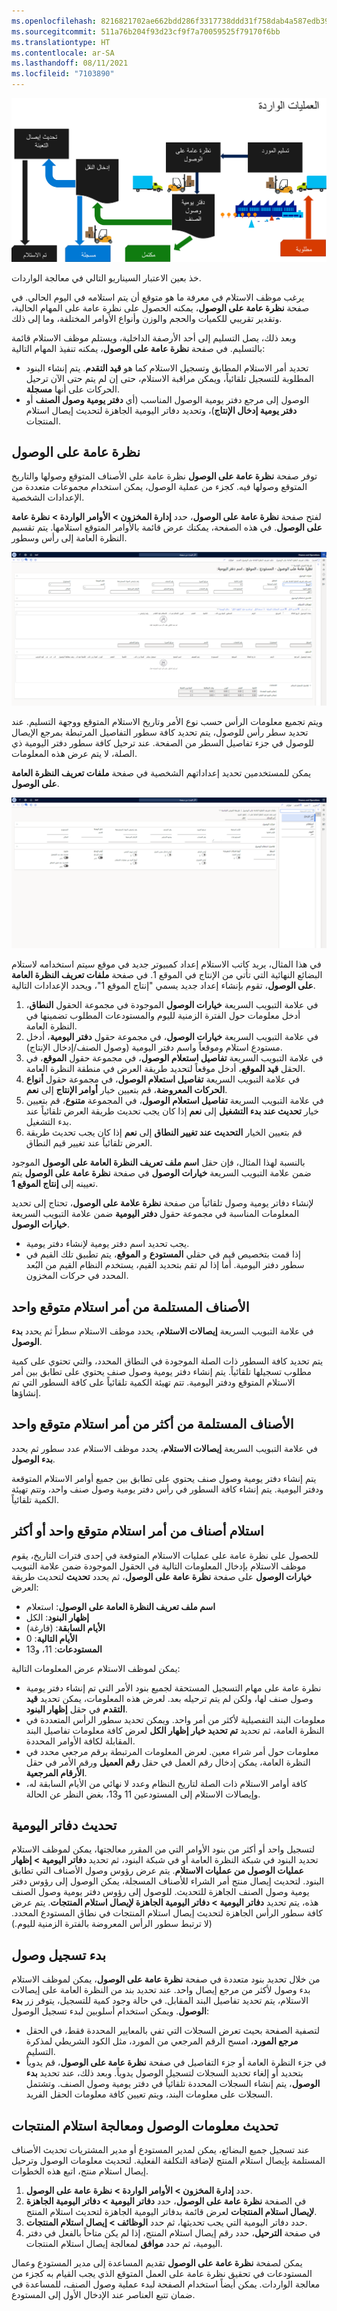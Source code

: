 ```yaml
---
ms.openlocfilehash: 8216821702ae662bdd286f3317738ddd31f758dab4a587edb39b4949cdd7739f
ms.sourcegitcommit: 511a76b204f93d23cf9f7a70059525f79170f6bb
ms.translationtype: HT
ms.contentlocale: ar-SA
ms.lasthandoff: 08/11/2021
ms.locfileid: "7103890"
---
```

![الرسم التخطيطي لعمليات معالجة العمليات الواردة.](../media/inbound-operations.png)

خذ بعين الاعتبار السيناريو التالي في معالجة الواردات.

يرغب موظف الاستلام في معرفة ما هو متوقع أن يتم استلامه في اليوم الحالي. في صفحة **نظرة عامة على الوصول**، يمكنه الحصول على نظرة عامة على المهام الحالية، وتقدير تقريبي للكميات والحجم والوزن وأنواع الأوامر المختلفة، وما إلى ذلك. 

وبعد ذلك، يصل التسليم إلى أحد الأرصفة الداخلية، ويستلم موظف الاستلام قائمة بالتسليم. في صفحة **نظرة عامة على الوصول**، يمكنه تنفيذ المهام التالية:

- تحديد أمر الاستلام المطابق وتسجيل الاستلام كما هو **قيد التقدم**. يتم إنشاء البنود المطلوبة للتسجيل تلقائياً، ويمكن مراقبة الاستلام، حتى إن لم يتم حتى الآن ترحيل الحركات على أنها **مسجلة**.
- الوصول إلى مرجع دفتر يومية الوصول المناسب (أي **دفتر يومية وصول الصنف** أو **دفتر يومية إدخال الإنتاج**)، وتحديد دفاتر اليومية الجاهزة لتحديث إيصال استلام المنتجات.

## <a name="arrival-overview-page"></a>نظرة عامة على الوصول 

توفر صفحة **نظرة عامة على الوصول** نظرة عامة على الأصناف المتوقع وصولها والتاريخ المتوقع وصولها فيه. كجزء من عملية الوصول، يمكن استخدام مجموعات متعددة من الإعدادات الشخصية.

لفتح صفحة **نظرة عامة على الوصول**، حدد **إدارة المخزون > الأوامر الواردة > نظرة عامة على الوصول**. في هذه الصفحة، يمكنك عرض قائمة بالأوامر المتوقع استلامها. يتم تقسيم النظرة العامة إلى رأس وسطور. 
 
[![لقطة شاشة لصفحة نظرة عامة على الوصول.](../media/arrival-overview.png)](../media/arrival-overview.png#lightbox)

ويتم تجميع معلومات الرأس حسب نوع الأمر وتاريخ الاستلام المتوقع ووجهة التسليم. عند تحديد سطر رأس للوصول، يتم تحديد كافة سطور التفاصيل المرتبطة بمرجع الإيصال للوصول في جزء تفاصيل السطر من الصفحة. عند ترحيل كافة سطور دفتر اليومية ذي الصلة، لا يتم عرض هذه المعلومات.

يمكن للمستخدمين تحديد إعداداتهم الشخصية في صفحة **ملفات تعريف النظرة العامة على الوصول**.
 
[![لقطة شاشة لصفحة ملفات تعريف النظرة العامة على الوصول.](../media/arrival-overview-profile.png)](../media/arrival-overview-profile.png#lightbox)

في هذا المثال، يريد كاتب الاستلام إعداد كمبيوتر جديد في موقع سيتم استخدامه لاستلام البضائع النهائية التي تأتي من الإنتاج في الموقع 1. في صفحة **ملفات تعريف النظرة العامة على الوصول**، تقوم بإنشاء إعداد جديد يسمي "إنتاج الموقع 1"، ويحدد الإعدادات التالية.

1.  في علامة التبويب السريعة **خيارات الوصول** الموجودة في مجموعة الحقول **النطاق**، أدخل معلومات حول الفترة الزمنية لليوم والمستودعات المطلوب تضمينها في النظرة العامة.
2.  في علامة التبويب السريعة **خيارات الوصول**، في مجموعة حقول **دفتر اليومية**، أدخل مستودع استلام وموقعاً واسم دفتر اليومية (وصول الصنف/إدخال الإنتاج).
3.  في علامة التبويب السريعة **تفاصيل استعلام الوصول**، في مجموعة حقول **الموقع**، في الحقل **قيد الموقع**، أدخل موقعاً لتحديد طريقة العرض في منطقة النظرة العامة.
4.  في علامة التبويب السريعة **تفاصيل استعلام الوصول**، في مجموعة حقول **أنواع الحركات المعروضة**، قم بتعيين خيار **أوامر الإنتاج** إلى **نعم**.
5.  في علامة التبويب السريعة **تفاصيل استعلام الوصول**، في المجموعة **متنوع**، قم بتعيين خيار **تحديث عند بدء التشغيل** إلى **نعم** إذا كان يجب تحديث طريقة العرض تلقائياً عند بدء التشغيل. 
6.  قم بتعيين الخيار **التحديث عند تغيير النطاق** إلى **نعم** إذا كان يجب تحديث طريقة العرض تلقائياً عند تغيير قيم النطاق.


بالنسبة لهذا المثال، فإن حقل **اسم ملف تعريف النظرة العامة على الوصول** الموجود ضمن علامة التبويب السريعة **خيارات الوصول** في صفحة **نظرة عامة على الوصول** يتم تعيينه إلى **إنتاج الموقع 1**.

لإنشاء دفاتر يومية وصول تلقائياً من صفحة **نظرة علامة على الوصول**، تحتاج إلى تحديد المعلومات المناسبة في مجموعة حقول **دفتر اليومية** ضمن علامة التبويب السريعة **خيارات الوصول**.

- يجب تحديد اسم دفتر يومية لإنشاء دفتر يومية.
- إذا قمت بتخصيص قيم في حقلي **المستودع** و **الموقع**، يتم تطبيق تلك القيم في سطور دفتر اليومية. أما إذا لم تقم بتحديد القيم، يستخدم النظام القيم من البُعد المحدد في حركات المخزون.

## <a name="items-that-are-received-from-one-expected-receipt-order"></a>الأصناف المستلمة من أمر استلام متوقع واحد 

في علامة التبويب السريعة **إيصالات الاستلام**، يحدد موظف الاستلام سطراً ثم يحدد **بدء الوصول**. 

يتم تحديد كافة السطور ذات الصلة الموجودة في النطاق المحدد، والتي تحتوي على كمية مطلوب تسجيلها تلقائياً. يتم إنشاء دفتر يومية وصول صنف يحتوي على تطابق بين أمر الاستلام المتوقع ودفتر اليومية. تتم تهيئة الكمية تلقائياً على كافة السطور التي تم إنشاؤها.

## <a name="items-that-are-received-from-more-than-one-expected-receipt-order"></a>الأصناف المستلمة من أكثر من أمر استلام متوقع واحد 

في علامة التبويب السريعة **إيصالات الاستلام**، يحدد موظف الاستلام عدد سطور ثم يحدد **بدء الوصول**. 

يتم إنشاء دفتر يومية وصول صنف يحتوي على تطابق بين جميع أوامر الاستلام المتوقعة ودفتر اليومية. يتم إنشاء كافة السطور في رأس دفتر يومية وصول صنف واحد، وتتم تهيئة الكمية تلقائياً.

## <a name="receive-items-from-one-or-more-expected-receipt-orders"></a>استلام أصناف من أمر استلام متوقع واحد أو أكثر 

للحصول على نظرة عامة على عمليات الاستلام المتوقعة في إحدى فترات التاريخ، يقوم موظف الاستلام بإدخال المعلومات التالية في الحقول الموجودة ضمن علامة التبويب **خيارات الوصول** على صفحة **نظرة عامة على الوصول**، ثم يحدد **تحديث** لتحديث طريقة العرض:

- **اسم ملف تعريف النظرة العامة على الوصول**: استعلام
- **إظهار البنود**: الكل
- **الأيام السابقة**: (فارغة)
- **الأيام التالية**: 0
- **المستودعات**: 11، و13


يمكن لموظف الاستلام عرض المعلومات التالية:

- نظرة عامة على مهام التسجيل المستحقة لجميع بنود الأمر التي تم إنشاء دفتر يومية وصول صنف لها، ولكن لم يتم ترحيله بعد. لعرض هذه المعلومات، يمكن تحديد **قيد التقدم** في حقل **إظهار البنود**.
- معلومات البند التفصيلية لأكثر من أمر واحد. ويمكن تحديد سطور الرأس المتعددة في النظرة العامة، ثم تحديد **تم تحديد خيار إظهار الكل** لعرض كافة معلومات تفاصيل البند المقابلة لكافة الأوامر المحددة.
- معلومات حول أمر شراء معين. لعرض المعلومات المرتبطة برقم مرجعي محدد في النظرة العامة، يمكن إدخال رقم العمل في حقل **رقم العميل** ورقم الأمر في حقل **الأرقام المرجعية**.
- كافة أوامر الاستلام ذات الصلة لتاريخ النظام وعدد لا نهائي من الأيام السابقة له، وإيصالات الاستلام إلى المستودعين 11 و13، بغض النظر عن الحالة.

## <a name="update-journals"></a>تحديث دفاتر اليومية 

لتسجيل واحد أو أكثر من بنود الأوامر التي من المقرر معالجتها، يمكن لموظف الاستلام تحديد البنود في شبكة النظرة العامة أو في شبكة البنود، ثم تحديد **دفاتر اليومية > إظهار عمليات الوصول من عمليات الاستلام**. يتم عرض رؤوس وصول الأصناف التي تطابق البنود. لتحديث إيصال منتج أمر الشراء للأصناف المسجلة، يمكن الوصول إلى رؤوس دفتر يومية وصول الصنف الجاهزة للتحديث. للوصول إلى رؤوس دفتر يومية وصول الصنف هذه، يتم تحديد **دفاتر اليومية > دفاتر اليومية الجاهزة لإيصال استلام المنتجات**. يتم عرض كافة سطور الرأس الجاهزة لتحديث إيصال استلام المنتجات في نطاق المستودع المحدد. (لا ترتبط سطور الرأس المعروضة بالفترة الزمنية لليوم.)

## <a name="start-an-arrival-registration"></a>بدء تسجيل وصول 

من خلال تحديد بنود متعددة في صفحة **نظرة عامة على الوصول**، يمكن لموظف الاستلام بدء وصول لأكثر من مرجع إيصال واحد. عند تحديد بند من النظرة العامة على إيصالات الاستلام، يتم تحديد تفاصيل البند المقابل. في حالة وجود كمية للتسجيل، يتوفر زر **بدء الوصول**. ويمكن استخدام أسلوبين لبدء تسجيل الوصول:

- لتصفية الصفحة بحيث تعرض السجلات التي تفي بالمعايير المحددة فقط، في الحقل **مرجع المورد**، امسح الرقم المرجعي من المورد، مثل الكود الشريطي لمذكرة التسليم.
- في جزء النظرة العامة أو جزء التفاصيل في صفحة **نظرة عامة على الوصول**، قم يدوياً بتحديد أو إلغاء تحديد السجلات لتسجيل الوصول يدوياً. وبعد ذلك، عند تحديد **بدء الوصول**، يتم إنشاء السجلات المحددة تلقائياً في دفتر يومية وصول الصنف. وتشتمل السجلات على معلومات البند، ويتم تعيين كافة معلومات الحقل الفريد.

## <a name="update-arrival-information-and-process-a-product-receipt"></a>تحديث معلومات الوصول ومعالجة استلام المنتجات 

عند تسجيل جميع البضائع، يمكن لمدير المستودع أو مدير المشتريات تحديث الأصناف المستلمة بإيصال استلام المنتج لإضافة التكلفة الفعلية. لتحديث معلومات الوصول وترحيل إيصال استلام منتج، اتبع هذه الخطوات.

1.  حدد **إدارة المخزون > الأوامر الواردة > نظرة عامة على الوصول**.
2.  في الصفحة **نظرة عامة على الوصول**، حدد **دفاتر اليومية > دفاتر اليومية الجاهزة لإيصال استلام المنتجات** لعرض قائمة بدفاتر اليومية الجاهزة لتحديث استلام المنتج.
3.  حدد دفاتر اليومية التي يجب تحديثها، ثم حدد **الوظائف > إيصال استلام المنتجات**.
4.  في صفحة **الترحيل**، حدد رقم إيصال استلام المنتج، إذا لم يكن متاحاً بالفعل في دفتر اليومية، ثم حدد **موافق** لمعالجة إيصال استلام المنتجات.

يمكن لصفحة **نظرة عامة على الوصول** تقديم المساعدة إلى مدير المستودع وعمال المستودعات في تحقيق نظرة عامة على العمل المتوقع الذي يجب القيام به كجزء من معالجة الواردات. يمكن أيضاً استخدام الصفحة لبدء عملية وصول الصنف، للمساعدة في ضمان تتبع العناصر عند الإدخال الأول إلى المستودع.

